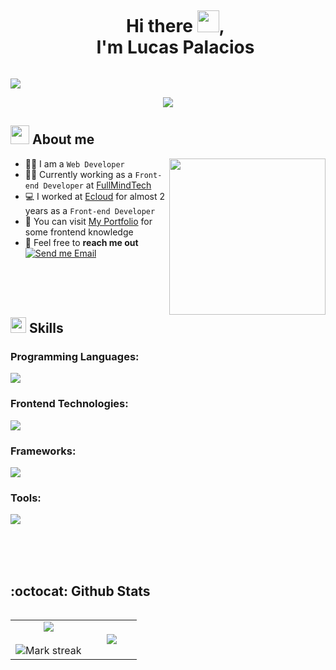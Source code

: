 

<!--h1 without bottom border-->

<div id="user-content-toc">
  <ul align="center">
    <summary><h1 style="display: inline-block">Hi there <img src="https://media.giphy.com/media/hvRJCLFzcasrR4ia7z/giphy.gif" width="35">, <br>I'm Lucas Palacios</h1></summary>
  </ul>
</div>

<!--horizontal divider(gradiant)-->
<img src="https://user-images.githubusercontent.com/73097560/115834477-dbab4500-a447-11eb-908a-139a6edaec5c.gif">

<p align="center">
  <a href="https://github.com/DenverCoder1/readme-typing-svg"><img src="https://readme-typing-svg.herokuapp.com?font=Time+New+Roman&color=%2336BCF7&size=25&center=true&vCenter=true&width=600&height=100&lines=Welcome+to+my+Github;Frontend+Developer"></a>
</p> 

<!--About Me-->

## <picture><img src = "https://github.com/7oSkaaa/7oSkaaa/blob/main/Images/about_me.gif?raw=true" width = 30px></picture> About me

<picture> <img align="right" src="https://github.com/7oSkaaa/7oSkaaa/blob/main/Images/Right_Side.gif?raw=true" width = 250px></picture>

- 👨‍💻 I am a `Web Developer`
- :technologist: Currently working as a `Front-end Developer` at [FullMindTech](https://fullmindtech.com.ar/)
- :computer: I worked at [Ecloud](https://www.ecloud.agency/) for almost 2 years as a `Front-end Developer`
- :file_folder: You can visit [My Portfolio](https://lucasfpalacios.vercel.app/) for some frontend knowledge
- :email: Feel free to **reach me out** [![Send me Email](https://img.shields.io/static/v1?label=email&amp;message=LucasPalacios&amp;color=1041c2&amp;style=flat-square)](mailto:lucasfpalacios@gmail.com)

<br>
<br>
<br>
<h2> <img src="https://media2.giphy.com/media/QssGEmpkyEOhBCb7e1/giphy.gif?cid=ecf05e47a0n3gi1bfqntqmob8g9aid1oyj2wr3ds3mg700bl&rid=giphy.gif" width ="25"> Skills</h2>
<!--tech stack icons-->
</p>
<h3> Programming Languages: </h3>
<!--programing languages icons-->
<p align="left">
  <a href="https://skillicons.dev">
    <img src="https://skillicons.dev/icons?i=js,ts,py&perline=12" />
  </a>
</p>

<h3> Frontend Technologies: </h3>
<!--frontend stack icons-->
<p align="left">
  <a href="https://skillicons.dev">
    <img src="https://skillicons.dev/icons?i=html,css,sass&perline=12" />
  </a>
</p>
<h3> Frameworks: </h3>
<!--frameworks stack icons-->
<p align="left">
  <a href="https://skillicons.dev">
    <img src="https://skillicons.dev/icons?i=vue,nuxt,react,next,astro,materialui,bootstrap,tailwind,styledcomponents&perline=12" />
  </a>
</p>

<h3> Tools: </h3>
<!--tools icons-->
<p align="left">
  <a href="https://skillicons.dev">
    <img src="https://skillicons.dev/icons?i=git,github,gitlab,vite,docker,postman,vscode,figma,apple,windows&perline=12" />
  </a>
</p>

<br>
<br>
<br>

<h2> :octocat: Github Stats</h2>
<!--- stats -->
<p align="center">
  <!--- stats (start) -->
<table align="left">
<tr border="none">
<td width="60%" align="center">
<img  align="center"  src="https://github-readme-stats.vercel.app/api?username=lucasfpalacios&theme=dark&show_icons=true&count_private=true" />
  <br></br>
  <img  title="🔥 Get streak stats for your profile at git.io/streak-stats" alt="Mark streak" src="https://github-readme-streak-stats.herokuapp.com/?user=lucasfpalacios&theme=dark&hide_border=false" /> 
</td>

<td width="40%" align="center">

  <img  align="center"  src="https://github-readme-stats.anuraghazra1.vercel.app/api/top-langs/?username=lucasfpalacios&theme=dark&hide_border=false&no-bg=true&no-frame=true&langs_count=10"/>

  </td>
</tr>
</table>

